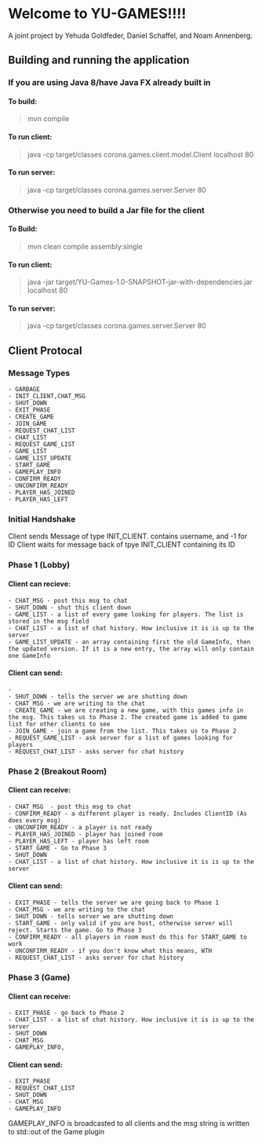 # Welcome to YU-GAMES!!!!

A joint project by Yehuda Goldfeder, Daniel Schaffel, and Noam Annenberg.

## Building and running the application
### If you are using Java 8/have Java FX already built in
#### To build:
> mvn compile

#### To run client:
> java -cp target/classes corona.games.client.model.Client localhost 80

#### To run server:
> java -cp target/classes corona.games.server.Server 80

### Otherwise you need to build a Jar file for the client
#### To Build:
> mvn clean compile assembly:single

#### To run client:
> java -jar target/YU-Games-1.0-SNAPSHOT-jar-with-dependencies.jar localhost 80

#### To run server:
> java -cp target/classes corona.games.server.Server 80


## Client Protocal

### Message Types

    - GARBAGE
    - INIT_CLIENT,CHAT_MSG
    - SHUT_DOWN
    - EXIT_PHASE
    - CREATE_GAME
    - JOIN_GAME
    - REQUEST_CHAT_LIST
    - CHAT_LIST
    - REQUEST_GAME_LIST
    - GAME_LIST
    - GAME_LIST_UPDATE
    - START_GAME
    - GAMEPLAY_INFO
    - CONFIRM_READY
    - UNCONFIRM_READY
    - PLAYER_HAS_JOINED
    - PLAYER_HAS_LEFT

### Initial Handshake
Client sends Message of type INIT_CLIENT. contains username, and -1 for ID
Client waits for message back of tpye INIT_CLIENT containing its ID

### Phase 1 (Lobby)


#### Client can recieve:
    - CHAT_MSG - post this msg to chat
    - SHUT_DOWN - shut this client down
    - GAME_LIST - a list of every game looking for players. The list is stored in the msg field
    - CHAT_LIST - a list of chat history. How inclusive it is is up to the server
    - GAME_LIST_UPDATE - an array containing first the old GameInfo, then the updated version. If it is a new entry, the array will only contain one GameInfo

#### Client can send:
    - 
    - SHUT_DOWN - tells the server we are shutting down
    - CHAT_MSG - we are writing to the chat 
    - CREATE_GAME - we are creating a new game, with this games info in the msg. This takes us to Phase 2. The created game is added to game list for other clients to see
    - JOIN_GAME - join a game from the list. This takes us to Phase 2
    - REQUEST_GAME_LIST - ask server for a list of games looking for players
    - REQUEST_CHAT_LIST - asks server for chat history

### Phase 2 (Breakout Room)

#### Client can receive:
    - CHAT_MSG  - post this msg to chat
    - CONFIRM_READY - a different player is ready. Includes ClientID (As does every msg)
    - UNCONFIRM_READY - a player is not ready
    - PLAYER_HAS_JOINED - player has joined room
    - PLAYER_HAS_LEFT - player has left room
    - START_GAME - Go to Phase 3 
    - SHUT_DOWN 
    - CHAT_LIST - a list of chat history. How inclusive it is is up to the server

#### Client can send:
    - EXIT_PHASE - tells the server we are going back to Phase 1
    - CHAT_MSG - we are writing to the chat 
    - SHUT_DOWN - tells server we are shutting down
    - START_GAME - only valid if you are host, otherwise server will reject. Starts the game. Go to Phase 3
    - CONFIRM_READY - all players in room must do this for START_GAME to work
    - UNCONFIRM_READY - if you don't know what this means, WTH
    - REQUEST_CHAT_LIST - asks server for chat history

### Phase 3 (Game)

#### Client can receive:
    - EXIT_PHASE - go back to Phase 2
    - CHAT_LIST - a list of chat history. How inclusive it is is up to the server
    - SHUT_DOWN 
    - CHAT_MSG
    - GAMEPLAY_INFO,

#### Client can send:
    - EXIT_PHASE 
    - REQUEST_CHAT_LIST 
    - SHUT_DOWN 
    - CHAT_MSG
    - GAMEPLAY_INFO

GAMEPLAY_INFO is broadcasted to all clients and the msg string is written to std::out of the Game plugin






